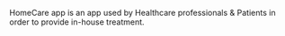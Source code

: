 HomeCare app is an app used by Healthcare professionals & Patients in order to provide in-house treatment.
